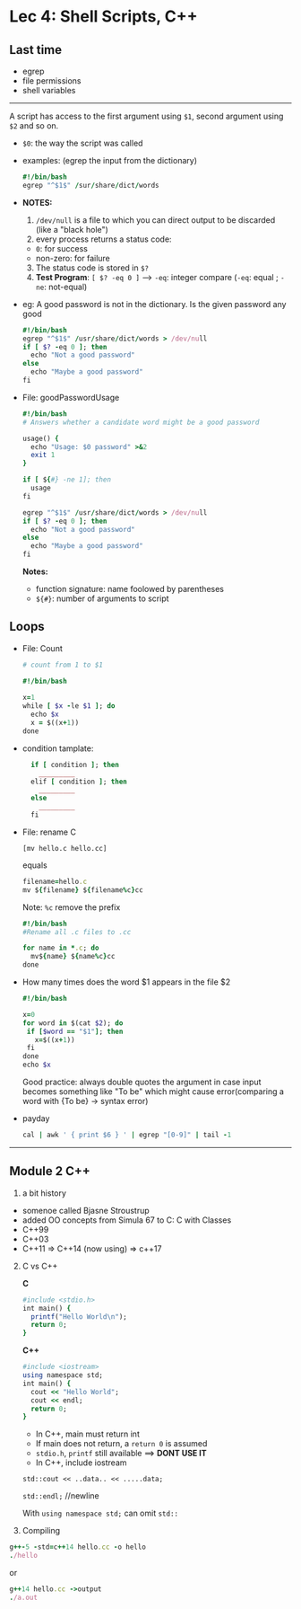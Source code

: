 # Lec 4: Shell Scripts, C++

## Last time
- egrep
- file permissions
- shell variables

-------------

A script has access to the first argument using `$1`, second argument using `$2` and so on.

- `$0`: the way the script was called

- examples: (egrep the input from the dictionary)
  ```ruby
  #!/bin/bash
  egrep "^$1$" /sur/share/dict/words
  ```



- __NOTES:__
  1. `/dev/null` is a file to which you can direct output to be discarded (like a "black hole")
  2. every process returns a status code:
    - `0`: for success
    - non-zero: for failure
  3. The status code is stored in `$?`
  4. __Test Program__: `[ $? -eq 0 ]`    --> `-eq`: integer compare (`-eq`: equal ; `-ne`: not-equal) 
    
- eg: A good password is not in the dictionary. Is the given password any good
  ```ruby
  #!/bin/bash
  egrep "^$1$" /usr/share/dict/words > /dev/null
  if [ $? -eq 0 ]; then
    echo "Not a good password"
  else
    echo "Maybe a good password"
  fi
  ```

- File: goodPasswordUsage
  ```ruby
  #!/bin/bash
  # Answers whether a candidate word might be a good password
  
  usage() {
    echo "Usage: $0 password" >&2
    exit 1
  }
  
  if [ ${#} -ne 1]; then
    usage
  fi
  
  egrep "^$1$" /usr/share/dict/words > /dev/null
  if [ $? -eq 0 ]; then
    echo "Not a good password"
  else
    echo "Maybe a good password"
  fi
  ```
  __Notes:__
  - function signature: name foolowed by parentheses
  - `${#}`: number of arguments to script
  
## Loops
 - File: Count
   ```ruby
   # count from 1 to $1
   
   #!/bin/bash
    
   x=1
   while [ $x -le $1 ]; do
     echo $x
     x = $((x+1))
   done
   ```
  
 - condition tamplate:
   ```ruby
     if [ condition ]; then
       _________
     elif [ condition ]; then
       _________
     else
       _________
     fi
   ```
    
 - File: rename C
   ```
   [mv hello.c hello.cc]
   ```
   equals
   ```ruby
   filename=hello.c
   mv ${filename} ${filename%c}cc 
   ```
   Note: `%c` remove the prefix
    
   ```ruby
   #!/bin/bash
   #Rename all .c files to .cc
   
   for name in *.c; do
     mv${name} ${name%c}cc
   done
   ```
 
 - How many times does the word $1 appears in the file $2
   ```ruby
   #!/bin/bash
   
   x=0
   for word in $(cat $2); do
    if [$word == "$1"]; then
      x=$((x+1))
    fi
   done
   echo $x
   ```
   
   Good practice: always double quotes the argument in case input becomes something like "To be" which might cause error(comparing a word with {To be} -> syntax error)
   
- payday
  ```ruby
  cal | awk ' { print $6 } ' | egrep "[0-9]" | tail -1
  ```

---------------------------------

## Module 2 C++
 1. a bit history
   - somenoe called Bjasne Stroustrup
   - added OO concepts from Simula 67 to C: C with Classes
   - C++99
   - C++03
   - C++11 => C++14 (now using) => c++17
    
 2. C vs C++
 
    __C__
    ```ruby
    #include <stdio.h>
    int main() {
      printf("Hello World\n");
      return 0;
    }
    ```
    
    __C++__
    ```ruby
    #include <iostream>
    using namespace std;
    int main() {
      cout << "Hello World";
      cout << endl;
      return 0;
    }
    ```
    
    - In C++, main must return int
    - If main does not return, a `return 0` is assumed
    - `stdio.h`, `printf` still available ==> __DONT USE IT__
    - In C++, include iostream
   
     `std::cout << ..data.. << .....data;`
     
     `std::endl;` //newline
     
     With `using namespace std;` can omit `std::`
 
 3. Compiling
  ```ruby
  g++-5 -std=c++14 hello.cc -o hello
  ./hello
  ```
  or
  ```ruby
  g++14 hello.cc ->output
  ./a.out
  ```
    
    
    
    
    
    
    
    
    
  

  
